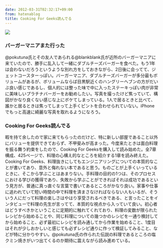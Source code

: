```yaml
---
date: 2012-03-31T02:32:17+09:00
from: hatenablog
title: Cooking For Geeks読んでる
---
```

![](http://dl.dropbox.com/u/5978869/image/20120331_020359.png)

### バーガーマニアまた行った

@pokutuna氏とその友人であられる@blankblank氏が近所のバーガーマニアに来ていたので、勝手に乱入して一緒にダブルチーズバーガーを食べた。もう1年は会わないだろうというような別れ方をしておきながら、2日後に会ってて、ジェットコースターっぽい。バーガーマニア、ダブルチーズバーガーが多分最もボリュームがあるが、ボリュームならば目黒駅近くのハングリーヘブンの方がだいぶ良い感じであるし、個人的には整った味で中に入ったステーキっぽい肉が非常に美味しいプラチナバーガーをお勧めしたい。写真を撮ったけど焦っていて、構図がかなり良くない感じな上にボケてしまっている。1人で居るときと比べて、誰かと居るときは焦ってしまって上手くピントを合わせられていない。iPhoneでもっと高速に綺麗な写真を取れるようになろう。

### Cooking For Geeks読んでる

暇を持て余したので家に来てもらったのだけど、特に新しい部屋であること以外にバリューを提供できておらず、不甲斐みが高まった。今度来たときは面白料理を振る舞う約束をしたので、Cooking For Geeksを購入して読み始めた。全7章構成、425ページで、料理の心構え的なところを紹介する1章を読み終えた。Cooking For Geeks、料理抜きにしてもエンジニアリングについての本質的なことが書いてあり、意外と侮れない本であると思う。ものごとが上手くいっているときに、そこから学ぶことはあまりない。手料理の目的の1つは、そのプロセスにおける学びの獲得であり、失敗から学ぶことができればそれは成功であるという見方が、普通に真っ直ぐな言葉で書いてあるところがかなり良い。家事や仕事に追われていて短い時間の中で料理を済まさなければならない人もいるが、そういう人にだって料理の楽しさはやはり享受されるべきである、と言ったことをインタビューで料理の先生が言ってて、本質的な視点から入っていて良い。初心者はどうすべきかということに定期的に触れてくれており、料理の変数が限られたレシピから始めることや、同じ料理についての幾つかのレシピを一通り検討してから始めること、必ず最初にレシピを読み通してから作業を始めること、1度目はそれが少しおかしいと感じても必ずレシピ通りに作って検証してみること、などが特に分かりやすい。@pokutuna氏の作られた伝説の料理であるところの塩クミン焼きがいつ出てくるのか期待に震えながら読み進めている。


